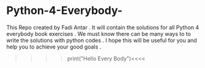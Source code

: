 # Python-4-Everybody-
This Repo created by Fadi Antar .
It will contain the solutions for all Python 4 everybody book exercises .
We must know there can be many ways to to write the solutions with python codes .
I hope this will be useful for you and help you to achieve your good goals .
>>>>print("Hello Every Body")<<<<
